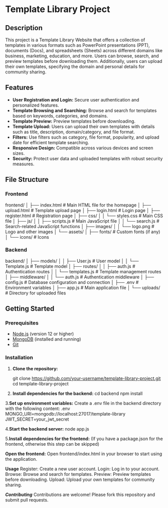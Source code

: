 # Template Library Project

## Description
This project is a Template Library Website that offers a collection of templates in various formats such as PowerPoint presentations (PPT), documents (Docs), and spreadsheets (Sheets) across different domains like business, marketing, education, and more. Users can browse, search, and preview templates before downloading them. Additionally, users can upload their own templates, specifying the domain and personal details for community sharing.

## Features
- **User Registration and Login:** Secure user authentication and personalized features.
- **Template Browsing and Searching:** Browse and search for templates based on keywords, categories, and domains.
- **Template Preview:** Preview templates before downloading.
- **Template Upload:** Users can upload their own templates with details such as title, description, domain/category, and file format.
- **Filters:** Use filters such as category, file format, popularity, and upload date for efficient template searching.
- **Responsive Design:** Compatible across various devices and screen sizes.
- **Security:** Protect user data and uploaded templates with robust security measures.

## File Structure

### Frontend
frontend/
│ ├── index.html # Main HTML file for the homepage
│ ├── upload.html # Template upload page
│ ├── login.html # Login page
│ ├── register.html # Registration page
│ ├── css/
│ │ └── styles.css # Main CSS file
│ ├── js/
│ │ ├── scripts.js # Main JavaScript file
│ │ └── search.js # Search-related JavaScript functions
│ ├── images/
│ │ └── logo.png # Logo and other images
│ └── assets/
│ ├── fonts/ # Custom fonts (if any)
│ └── icons/ # Icons


### Backend
backend/
│ ├── models/
│ │ ├── User.js # User model
│ │ └── Template.js # Template model
│ ├── routes/
│ │ ├── auth.js # Authentication routes
│ │ └── templates.js # Template management routes
│ ├── middleware/
│ │ └── auth.js # Authentication middleware
│ ├── config.js # Database configuration and connection
│ ├── .env # Environment variables
│ ├── app.js # Main application file
│ └── uploads/ # Directory for uploaded files


## Getting Started

### Prerequisites
- [Node.js](https://nodejs.org/) (version 12 or higher)
- [MongoDB](https://www.mongodb.com/) (installed and running)
- [Git](https://git-scm.com/)

### Installation

1. **Clone the repository:**
   
   git clone https://github.com/your-username/template-library-project.git
   cd template-library-project
   
2. **Install dependencies for the backend:**
cd backend
npm install

3.**Set up environment variables:**
Create a .env file in the backend directory with the following content:
.env
MONGO_URI=mongodb://localhost:27017/template-library
JWT_SECRET=your_jwt_secret

4.**Start the backend server:**
node app.js

5.**Install dependencies for the frontend:**
(If you have a package.json for the frontend, otherwise this step can be skipped)

**Open the frontend:**
Open frontend/index.html in your browser to start using the application.

**Usage**
Register: Create a new user account.
Login: Log in to your account.
Browse: Browse and search for templates.
Preview: Preview templates before downloading.
Upload: Upload your own templates for community sharing.

***Contributing***
Contributions are welcome! Please fork this repository and submit pull requests.
